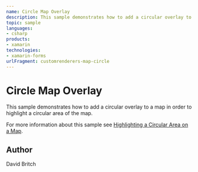 ```yaml
---
name: Circle Map Overlay
description: This sample demonstrates how to add a circular overlay to a map in order to highlight a circular area of the map.  For more information about this ...
topic: sample
languages:
- csharp
products:
- xamarin
technologies:
- xamarin-forms
urlFragment: customrenderers-map-circle
---
```

Circle Map Overlay
==================

This sample demonstrates how to add a circular overlay to a map in order to highlight a circular area of the map.

For more information about this sample see [Highlighting a Circular Area on a Map](http://developer.xamarin.com/guides/xamarin-forms/custom-renderer/map/circle-map-overlay/).

Author
------

David Britch
